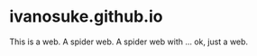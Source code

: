 ivanosuke.github.io
===================

This is a web. A spider web. A spider web with ... ok, just a web.
